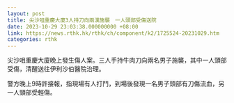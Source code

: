 ```yaml
---
layout: post
title: 尖沙咀重慶大廈3人持刀向兩漢施襲　一人頭部受傷送院
date: 2023-10-29 23:03:38.000000000 +08:00
link: https://news.rthk.hk/rthk/ch/component/k2/1725524-20231029.htm
categories: rthk
---
```


尖沙咀重慶大廈晚上發生傷人案。三人手持牛肉刀向兩名男子施襲，其中一人頭部受傷，清醒送往伊利沙伯醫院治理。

警方晚上9時許接報，指現場有人打鬥，到場後發現一名男子頭部有刀傷流血，另一人頸部受輕傷。
